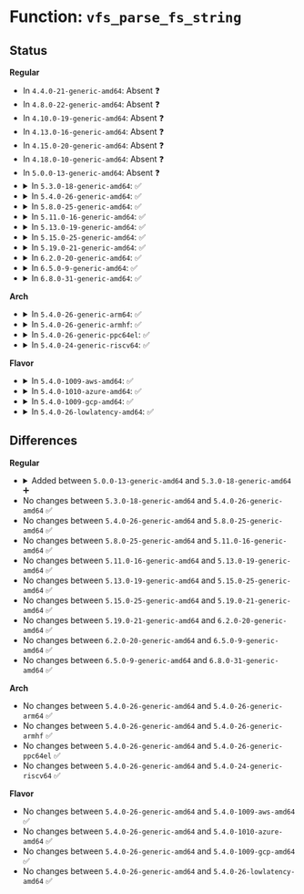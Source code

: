 # Function: <code>vfs_parse_fs_string</code>

## Status
<b>Regular</b>
<ul>
<li>
In <code>4.4.0-21-generic-amd64</code>: Absent ❓
</li>
<li>
In <code>4.8.0-22-generic-amd64</code>: Absent ❓
</li>
<li>
In <code>4.10.0-19-generic-amd64</code>: Absent ❓
</li>
<li>
In <code>4.13.0-16-generic-amd64</code>: Absent ❓
</li>
<li>
In <code>4.15.0-20-generic-amd64</code>: Absent ❓
</li>
<li>
In <code>4.18.0-10-generic-amd64</code>: Absent ❓
</li>
<li>
In <code>5.0.0-13-generic-amd64</code>: Absent ❓
</li>
<li>
<details>
<summary>In <code>5.3.0-18-generic-amd64</code>: ✅</summary>

```c
int vfs_parse_fs_string(struct fs_context * fc, const char * key, const char * value, size_t v_size)
```

```json
{
  "name": "vfs_parse_fs_string",
  "collision_type": "Unique Global",
  "inline_type": "No",
  "funcs": [
    {
      "addr": 18446744071582034240,
      "name": "vfs_parse_fs_string",
      "external": true,
      "loc": "fs/fs_context.c:171",
      "file": "fs/fs_context.c",
      "inline": "seen, unknown",
      "caller_inline": [],
      "caller_func": [
        "fs/namespace.c:do_mount",
        "fs/namespace.c:do_mount",
        "fs/fs_context.c:generic_parse_monolithic"
      ]
    }
  ],
  "symbols": [
    {
      "addr": 18446744071582034240,
      "name": "vfs_parse_fs_string",
      "section": ".text",
      "bind": "STB_GLOBAL",
      "size": 162
    }
  ]
}
```
</details>
</li>
<li>
<details>
<summary>In <code>5.4.0-26-generic-amd64</code>: ✅</summary>

```c
int vfs_parse_fs_string(struct fs_context * fc, const char * key, const char * value, size_t v_size)
```

```json
{
  "name": "vfs_parse_fs_string",
  "collision_type": "Unique Global",
  "inline_type": "No",
  "funcs": [
    {
      "addr": 18446744071582112000,
      "name": "vfs_parse_fs_string",
      "external": true,
      "loc": "fs/fs_context.c:171",
      "file": "fs/fs_context.c",
      "inline": "seen, unknown",
      "caller_inline": [],
      "caller_func": [
        "mm/shmem.c:shmem_parse_options",
        "fs/namespace.c:do_mount",
        "fs/namespace.c:do_mount",
        "fs/fs_context.c:generic_parse_monolithic"
      ]
    }
  ],
  "symbols": [
    {
      "addr": 18446744071582112000,
      "name": "vfs_parse_fs_string",
      "section": ".text",
      "bind": "STB_GLOBAL",
      "size": 162
    }
  ]
}
```
</details>
</li>
<li>
<details>
<summary>In <code>5.8.0-25-generic-amd64</code>: ✅</summary>

```c
int vfs_parse_fs_string(struct fs_context * fc, const char * key, const char * value, size_t v_size)
```

```json
{
  "name": "vfs_parse_fs_string",
  "collision_type": "Unique Global",
  "inline_type": "No",
  "funcs": [
    {
      "addr": 18446744071582348064,
      "name": "vfs_parse_fs_string",
      "external": true,
      "loc": "fs/fs_context.c:143",
      "file": "fs/fs_context.c",
      "inline": "seen, unknown",
      "caller_inline": [],
      "caller_func": [
        "mm/shmem.c:shmem_parse_options",
        "fs/namespace.c:do_new_mount",
        "fs/namespace.c:do_new_mount",
        "fs/fs_context.c:generic_parse_monolithic"
      ]
    }
  ],
  "symbols": [
    {
      "addr": 18446744071582348064,
      "name": "vfs_parse_fs_string",
      "section": ".text",
      "bind": "STB_GLOBAL",
      "size": 164
    }
  ]
}
```
</details>
</li>
<li>
<details>
<summary>In <code>5.11.0-16-generic-amd64</code>: ✅</summary>

```c
int vfs_parse_fs_string(struct fs_context * fc, const char * key, const char * value, size_t v_size)
```

```json
{
  "name": "vfs_parse_fs_string",
  "collision_type": "Unique Global",
  "inline_type": "No",
  "funcs": [
    {
      "addr": 18446744071582399696,
      "name": "vfs_parse_fs_string",
      "external": true,
      "loc": "fs/fs_context.c:143",
      "file": "fs/fs_context.c",
      "inline": "seen, unknown",
      "caller_inline": [],
      "caller_func": [
        "mm/shmem.c:shmem_parse_options",
        "fs/namespace.c:do_new_mount",
        "fs/namespace.c:do_new_mount",
        "fs/fs_context.c:generic_parse_monolithic"
      ]
    }
  ],
  "symbols": [
    {
      "addr": 18446744071582399696,
      "name": "vfs_parse_fs_string",
      "section": ".text",
      "bind": "STB_GLOBAL",
      "size": 164
    }
  ]
}
```
</details>
</li>
<li>
<details>
<summary>In <code>5.13.0-19-generic-amd64</code>: ✅</summary>

```c
int vfs_parse_fs_string(struct fs_context * fc, const char * key, const char * value, size_t v_size)
```

```json
{
  "name": "vfs_parse_fs_string",
  "collision_type": "Unique Global",
  "inline_type": "No",
  "funcs": [
    {
      "addr": 18446744071582426960,
      "name": "vfs_parse_fs_string",
      "external": true,
      "loc": "fs/fs_context.c:143",
      "file": "fs/fs_context.c",
      "inline": "seen, unknown",
      "caller_inline": [],
      "caller_func": [
        "mm/shmem.c:shmem_parse_options",
        "fs/namespace.c:do_new_mount",
        "fs/namespace.c:do_new_mount",
        "fs/fs_context.c:generic_parse_monolithic"
      ]
    }
  ],
  "symbols": [
    {
      "addr": 18446744071582426960,
      "name": "vfs_parse_fs_string",
      "section": ".text",
      "bind": "STB_GLOBAL",
      "size": 164
    }
  ]
}
```
</details>
</li>
<li>
<details>
<summary>In <code>5.15.0-25-generic-amd64</code>: ✅</summary>

```c
int vfs_parse_fs_string(struct fs_context * fc, const char * key, const char * value, size_t v_size)
```

```json
{
  "name": "vfs_parse_fs_string",
  "collision_type": "Unique Global",
  "inline_type": "No",
  "funcs": [
    {
      "addr": 18446744071582749712,
      "name": "vfs_parse_fs_string",
      "external": true,
      "loc": "fs/fs_context.c:166",
      "file": "fs/fs_context.c",
      "inline": "seen, unknown",
      "caller_inline": [],
      "caller_func": [
        "mm/shmem.c:shmem_parse_options",
        "fs/namespace.c:do_new_mount",
        "fs/namespace.c:do_new_mount",
        "fs/fs_context.c:generic_parse_monolithic"
      ]
    }
  ],
  "symbols": [
    {
      "addr": 18446744071582749712,
      "name": "vfs_parse_fs_string",
      "section": ".text",
      "bind": "STB_GLOBAL",
      "size": 164
    }
  ]
}
```
</details>
</li>
<li>
<details>
<summary>In <code>5.19.0-21-generic-amd64</code>: ✅</summary>

```c
int vfs_parse_fs_string(struct fs_context * fc, const char * key, const char * value, size_t v_size)
```

```json
{
  "name": "vfs_parse_fs_string",
  "collision_type": "Unique Global",
  "inline_type": "No",
  "funcs": [
    {
      "addr": 18446744071583296544,
      "name": "vfs_parse_fs_string",
      "external": true,
      "loc": "fs/fs_context.c:166",
      "file": "fs/fs_context.c",
      "inline": "seen, unknown",
      "caller_inline": [],
      "caller_func": [
        "mm/shmem.c:shmem_parse_options",
        "fs/namespace.c:do_new_mount",
        "fs/namespace.c:do_new_mount",
        "fs/fs_context.c:generic_parse_monolithic"
      ]
    }
  ],
  "symbols": [
    {
      "addr": 18446744071583296544,
      "name": "vfs_parse_fs_string",
      "section": ".text",
      "bind": "STB_GLOBAL",
      "size": 172
    }
  ]
}
```
</details>
</li>
<li>
<details>
<summary>In <code>6.2.0-20-generic-amd64</code>: ✅</summary>

```c
int vfs_parse_fs_string(struct fs_context * fc, const char * key, const char * value, size_t v_size)
```

```json
{
  "name": "vfs_parse_fs_string",
  "collision_type": "Unique Global",
  "inline_type": "No",
  "funcs": [
    {
      "addr": 18446744071583881312,
      "name": "vfs_parse_fs_string",
      "external": true,
      "loc": "fs/fs_context.c:166",
      "file": "fs/fs_context.c",
      "inline": "seen, unknown",
      "caller_inline": [],
      "caller_func": [
        "mm/shmem.c:shmem_parse_options",
        "fs/namespace.c:do_new_mount",
        "fs/namespace.c:do_new_mount",
        "fs/fs_context.c:generic_parse_monolithic"
      ]
    }
  ],
  "symbols": [
    {
      "addr": 18446744071583881312,
      "name": "vfs_parse_fs_string",
      "section": ".text",
      "bind": "STB_GLOBAL",
      "size": 172
    }
  ]
}
```
</details>
</li>
<li>
<details>
<summary>In <code>6.5.0-9-generic-amd64</code>: ✅</summary>

```c
int vfs_parse_fs_string(struct fs_context * fc, const char * key, const char * value, size_t v_size)
```

```json
{
  "name": "vfs_parse_fs_string",
  "collision_type": "Unique Global",
  "inline_type": "No",
  "funcs": [
    {
      "addr": 18446744071584102960,
      "name": "vfs_parse_fs_string",
      "external": true,
      "loc": "fs/fs_context.c:166",
      "file": "fs/fs_context.c",
      "inline": "seen, unknown",
      "caller_inline": [],
      "caller_func": [
        "mm/shmem.c:shmem_parse_options",
        "fs/namespace.c:do_new_mount",
        "fs/namespace.c:do_new_mount",
        "fs/fs_context.c:generic_parse_monolithic"
      ]
    }
  ],
  "symbols": [
    {
      "addr": 18446744071584102960,
      "name": "vfs_parse_fs_string",
      "section": ".text",
      "bind": "STB_GLOBAL",
      "size": 172
    }
  ]
}
```
</details>
</li>
<li>
<details>
<summary>In <code>6.8.0-31-generic-amd64</code>: ✅</summary>

```c
int vfs_parse_fs_string(struct fs_context * fc, const char * key, const char * value, size_t v_size)
```

```json
{
  "name": "vfs_parse_fs_string",
  "collision_type": "Unique Global",
  "inline_type": "No",
  "funcs": [
    {
      "addr": 18446744071584319104,
      "name": "vfs_parse_fs_string",
      "external": true,
      "loc": "fs/fs_context.c:170",
      "file": "fs/fs_context.c",
      "inline": "seen, unknown",
      "caller_inline": [],
      "caller_func": [
        "mm/shmem.c:shmem_parse_options",
        "fs/namespace.c:do_new_mount",
        "fs/namespace.c:do_new_mount",
        "fs/fs_context.c:vfs_parse_monolithic_sep"
      ]
    }
  ],
  "symbols": [
    {
      "addr": 18446744071584319104,
      "name": "vfs_parse_fs_string",
      "section": ".text",
      "bind": "STB_GLOBAL",
      "size": 172
    }
  ]
}
```
</details>
</li>
</ul>
<b>Arch</b>
<ul>
<li>
<details>
<summary>In <code>5.4.0-26-generic-arm64</code>: ✅</summary>

```c
int vfs_parse_fs_string(struct fs_context * fc, const char * key, const char * value, size_t v_size)
```

```json
{
  "name": "vfs_parse_fs_string",
  "collision_type": "Unique Global",
  "inline_type": "No",
  "funcs": [
    {
      "addr": 18446603336493651616,
      "name": "vfs_parse_fs_string",
      "external": true,
      "loc": "fs/fs_context.c:171",
      "file": "fs/fs_context.c",
      "inline": "seen, unknown",
      "caller_inline": [],
      "caller_func": [
        "mm/shmem.c:shmem_parse_options",
        "fs/namespace.c:do_mount",
        "fs/namespace.c:do_mount",
        "fs/fs_context.c:generic_parse_monolithic"
      ]
    }
  ],
  "symbols": [
    {
      "addr": 18446603336493651616,
      "name": "vfs_parse_fs_string",
      "section": ".text",
      "bind": "STB_GLOBAL",
      "size": 192
    }
  ]
}
```
</details>
</li>
<li>
<details>
<summary>In <code>5.4.0-26-generic-armhf</code>: ✅</summary>

```c
int vfs_parse_fs_string(struct fs_context * fc, const char * key, const char * value, size_t v_size)
```

```json
{
  "name": "vfs_parse_fs_string",
  "collision_type": "Unique Global",
  "inline_type": "No",
  "funcs": [
    {
      "addr": 3227187432,
      "name": "vfs_parse_fs_string",
      "external": true,
      "loc": "fs/fs_context.c:171",
      "file": "fs/fs_context.c",
      "inline": "seen, unknown",
      "caller_inline": [],
      "caller_func": [
        "mm/shmem.c:shmem_parse_options",
        "fs/namespace.c:do_mount",
        "fs/namespace.c:do_mount",
        "fs/fs_context.c:generic_parse_monolithic"
      ]
    }
  ],
  "symbols": [
    {
      "addr": 3227187432,
      "name": "vfs_parse_fs_string",
      "section": ".text",
      "bind": "STB_GLOBAL",
      "size": 188
    }
  ]
}
```
</details>
</li>
<li>
<details>
<summary>In <code>5.4.0-26-generic-ppc64el</code>: ✅</summary>

```c
int vfs_parse_fs_string(struct fs_context * fc, const char * key, const char * value, size_t v_size)
```

```json
{
  "name": "vfs_parse_fs_string",
  "collision_type": "Unique Global",
  "inline_type": "No",
  "funcs": [
    {
      "addr": 13835058055287246528,
      "name": "vfs_parse_fs_string",
      "external": true,
      "loc": "fs/fs_context.c:171",
      "file": "fs/fs_context.c",
      "inline": "seen, unknown",
      "caller_inline": [],
      "caller_func": [
        "mm/shmem.c:shmem_parse_options",
        "mm/shmem.c:shmem_parse_options",
        "fs/namespace.c:do_mount",
        "fs/namespace.c:do_mount",
        "fs/fs_context.c:generic_parse_monolithic"
      ]
    }
  ],
  "symbols": [
    {
      "addr": 13835058055287246528,
      "name": "vfs_parse_fs_string",
      "section": ".text",
      "bind": "STB_GLOBAL",
      "size": 208
    }
  ]
}
```
</details>
</li>
<li>
<details>
<summary>In <code>5.4.0-24-generic-riscv64</code>: ✅</summary>

```c
int vfs_parse_fs_string(struct fs_context * fc, const char * key, const char * value, size_t v_size)
```

```json
{
  "name": "vfs_parse_fs_string",
  "collision_type": "Unique Global",
  "inline_type": "No",
  "funcs": [
    {
      "addr": 18446743936273283664,
      "name": "vfs_parse_fs_string",
      "external": true,
      "loc": "fs/fs_context.c:171",
      "file": "fs/fs_context.c",
      "inline": "seen, unknown",
      "caller_inline": [],
      "caller_func": [
        "mm/shmem.c:shmem_parse_options",
        "fs/namespace.c:do_mount",
        "fs/namespace.c:do_mount",
        "fs/fs_context.c:generic_parse_monolithic"
      ]
    }
  ],
  "symbols": [
    {
      "addr": 18446743936273283664,
      "name": "vfs_parse_fs_string",
      "section": ".text",
      "bind": "STB_GLOBAL",
      "size": 136
    }
  ]
}
```
</details>
</li>
</ul>
<b>Flavor</b>
<ul>
<li>
<details>
<summary>In <code>5.4.0-1009-aws-amd64</code>: ✅</summary>

```c
int vfs_parse_fs_string(struct fs_context * fc, const char * key, const char * value, size_t v_size)
```

```json
{
  "name": "vfs_parse_fs_string",
  "collision_type": "Unique Global",
  "inline_type": "No",
  "funcs": [
    {
      "addr": 18446744071582080736,
      "name": "vfs_parse_fs_string",
      "external": true,
      "loc": "fs/fs_context.c:171",
      "file": "fs/fs_context.c",
      "inline": "seen, unknown",
      "caller_inline": [],
      "caller_func": [
        "mm/shmem.c:shmem_parse_options",
        "fs/namespace.c:do_mount",
        "fs/namespace.c:do_mount",
        "fs/fs_context.c:generic_parse_monolithic"
      ]
    }
  ],
  "symbols": [
    {
      "addr": 18446744071582080736,
      "name": "vfs_parse_fs_string",
      "section": ".text",
      "bind": "STB_GLOBAL",
      "size": 162
    }
  ]
}
```
</details>
</li>
<li>
<details>
<summary>In <code>5.4.0-1010-azure-amd64</code>: ✅</summary>

```c
int vfs_parse_fs_string(struct fs_context * fc, const char * key, const char * value, size_t v_size)
```

```json
{
  "name": "vfs_parse_fs_string",
  "collision_type": "Unique Global",
  "inline_type": "No",
  "funcs": [
    {
      "addr": 18446744071582018256,
      "name": "vfs_parse_fs_string",
      "external": true,
      "loc": "fs/fs_context.c:171",
      "file": "fs/fs_context.c",
      "inline": "seen, unknown",
      "caller_inline": [],
      "caller_func": [
        "mm/shmem.c:shmem_parse_options",
        "fs/namespace.c:do_mount",
        "fs/namespace.c:do_mount",
        "fs/fs_context.c:generic_parse_monolithic"
      ]
    }
  ],
  "symbols": [
    {
      "addr": 18446744071582018256,
      "name": "vfs_parse_fs_string",
      "section": ".text",
      "bind": "STB_GLOBAL",
      "size": 162
    }
  ]
}
```
</details>
</li>
<li>
<details>
<summary>In <code>5.4.0-1009-gcp-amd64</code>: ✅</summary>

```c
int vfs_parse_fs_string(struct fs_context * fc, const char * key, const char * value, size_t v_size)
```

```json
{
  "name": "vfs_parse_fs_string",
  "collision_type": "Unique Global",
  "inline_type": "No",
  "funcs": [
    {
      "addr": 18446744071582072016,
      "name": "vfs_parse_fs_string",
      "external": true,
      "loc": "fs/fs_context.c:171",
      "file": "fs/fs_context.c",
      "inline": "seen, unknown",
      "caller_inline": [],
      "caller_func": [
        "mm/shmem.c:shmem_parse_options",
        "fs/namespace.c:do_mount",
        "fs/namespace.c:do_mount",
        "fs/fs_context.c:generic_parse_monolithic"
      ]
    }
  ],
  "symbols": [
    {
      "addr": 18446744071582072016,
      "name": "vfs_parse_fs_string",
      "section": ".text",
      "bind": "STB_GLOBAL",
      "size": 162
    }
  ]
}
```
</details>
</li>
<li>
<details>
<summary>In <code>5.4.0-26-lowlatency-amd64</code>: ✅</summary>

```c
int vfs_parse_fs_string(struct fs_context * fc, const char * key, const char * value, size_t v_size)
```

```json
{
  "name": "vfs_parse_fs_string",
  "collision_type": "Unique Global",
  "inline_type": "No",
  "funcs": [
    {
      "addr": 18446744071582143776,
      "name": "vfs_parse_fs_string",
      "external": true,
      "loc": "fs/fs_context.c:171",
      "file": "fs/fs_context.c",
      "inline": "seen, unknown",
      "caller_inline": [],
      "caller_func": [
        "mm/shmem.c:shmem_parse_options",
        "fs/namespace.c:do_mount",
        "fs/namespace.c:do_mount",
        "fs/fs_context.c:generic_parse_monolithic"
      ]
    }
  ],
  "symbols": [
    {
      "addr": 18446744071582143776,
      "name": "vfs_parse_fs_string",
      "section": ".text",
      "bind": "STB_GLOBAL",
      "size": 162
    }
  ]
}
```
</details>
</li>
</ul>

## Differences
<b>Regular</b>
<ul>
<li>
<details>
<summary>Added between <code>5.0.0-13-generic-amd64</code> and <code>5.3.0-18-generic-amd64</code> ➕</summary>

```c
int vfs_parse_fs_string(struct fs_context * fc, const char * key, const char * value, size_t v_size)
```
</details>
</li>
<li>
No changes between <code>5.3.0-18-generic-amd64</code> and <code>5.4.0-26-generic-amd64</code> ✅
</li>
<li>
No changes between <code>5.4.0-26-generic-amd64</code> and <code>5.8.0-25-generic-amd64</code> ✅
</li>
<li>
No changes between <code>5.8.0-25-generic-amd64</code> and <code>5.11.0-16-generic-amd64</code> ✅
</li>
<li>
No changes between <code>5.11.0-16-generic-amd64</code> and <code>5.13.0-19-generic-amd64</code> ✅
</li>
<li>
No changes between <code>5.13.0-19-generic-amd64</code> and <code>5.15.0-25-generic-amd64</code> ✅
</li>
<li>
No changes between <code>5.15.0-25-generic-amd64</code> and <code>5.19.0-21-generic-amd64</code> ✅
</li>
<li>
No changes between <code>5.19.0-21-generic-amd64</code> and <code>6.2.0-20-generic-amd64</code> ✅
</li>
<li>
No changes between <code>6.2.0-20-generic-amd64</code> and <code>6.5.0-9-generic-amd64</code> ✅
</li>
<li>
No changes between <code>6.5.0-9-generic-amd64</code> and <code>6.8.0-31-generic-amd64</code> ✅
</li>
</ul>
<b>Arch</b>
<ul>
<li>
No changes between <code>5.4.0-26-generic-amd64</code> and <code>5.4.0-26-generic-arm64</code> ✅
</li>
<li>
No changes between <code>5.4.0-26-generic-amd64</code> and <code>5.4.0-26-generic-armhf</code> ✅
</li>
<li>
No changes between <code>5.4.0-26-generic-amd64</code> and <code>5.4.0-26-generic-ppc64el</code> ✅
</li>
<li>
No changes between <code>5.4.0-26-generic-amd64</code> and <code>5.4.0-24-generic-riscv64</code> ✅
</li>
</ul>
<b>Flavor</b>
<ul>
<li>
No changes between <code>5.4.0-26-generic-amd64</code> and <code>5.4.0-1009-aws-amd64</code> ✅
</li>
<li>
No changes between <code>5.4.0-26-generic-amd64</code> and <code>5.4.0-1010-azure-amd64</code> ✅
</li>
<li>
No changes between <code>5.4.0-26-generic-amd64</code> and <code>5.4.0-1009-gcp-amd64</code> ✅
</li>
<li>
No changes between <code>5.4.0-26-generic-amd64</code> and <code>5.4.0-26-lowlatency-amd64</code> ✅
</li>
</ul>
